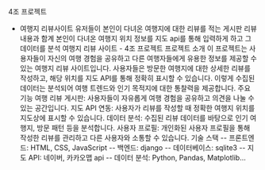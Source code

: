 4조 프로젝트
- 여행지 리뷰사이트
유저들이 본인이 다녀온 여행지에 대한 리뷰를 적는 게시판
리뷰 내용과 함계 본인이 다녀온 여행지 위치 정보를 지도 api를 통해 입력하게 하고 그 데이터를 분석
여행지 리뷰 사이트 - 4조 프로젝트
프로젝트 소개
이 프로젝트는 사용자들이 자신의 여행 경험을 공유하고 다른 여행자들에게 유용한 정보를 제공할 수 있는 여행지 리뷰 사이트입니다. 사용자들은 방문한 여행지에 대한 상세한 리뷰를 작성하고, 해당 위치를 지도 API를 통해 정확히 표시할 수 있습니다. 이렇게 수집된 데이터는 분석되어 여행 트렌드와 인기 목적지에 대한 통찰력을 제공합니다.
주요 기능
여행 리뷰 게시판: 사용자들이 자유롭게 여행 경험을 공유하고 의견을 나눌 수 있는 공간입니다.
지도 API 연동: 사용자가 리뷰를 작성할 때 정확한 여행지 위치를 지도상에 표시할 수 있습니다.
데이터 분석: 수집된 리뷰 데이터를 바탕으로 인기 여행지, 방문 패턴 등을 분석합니다.
사용자 프로필: 개인화된 사용자 프로필을 통해 작성한 리뷰를 관리하고 다른 사용자와 소통할 수 있습니다.
기술 스택
-- 프론트엔드: HTML, CSS, JavaScript
-- 백엔드: django
-- 데이터베이스: sqlite3
-- 지도 API: 네이버, 카카오맵 api
-- 데이터 분석: Python, Pandas, Matplotlib...
